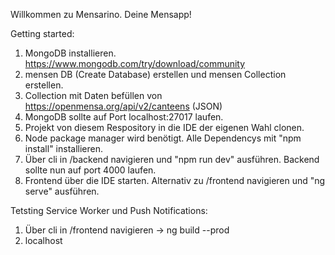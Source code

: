 Willkommen zu Mensarino. Deine Mensapp!

Getting started:

1. MongoDB installieren. https://www.mongodb.com/try/download/community 
2. mensen DB (Create Database) erstellen und mensen Collection erstellen. 
3. Collection mit Daten befüllen von https://openmensa.org/api/v2/canteens (JSON)
4. MongoDB sollte auf Port localhost:27017 laufen.
5. Projekt von diesem Respository in die IDE der eigenen Wahl clonen. 
6. Node package manager wird benötigt. Alle Dependencys mit "npm install" installieren. 
7. Über cli in /backend navigieren und "npm run dev" ausführen. Backend sollte nun auf port 4000 laufen.
8. Frontend über die IDE starten. Alternativ zu /frontend navigieren und "ng serve" ausführen.

Tetsting Service Worker und Push Notifications:
1. Über cli in /frontend navigieren -> ng build --prod
2. localhost


